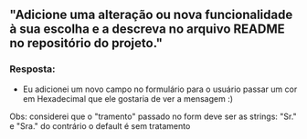 ## "Adicione uma alteração ou nova funcionalidade à sua escolha e a descreva no arquivo README no repositório do projeto."

### Resposta:
 - Eu adicionei um novo campo no formulário para o usuário passar um cor em Hexadecimal que ele gostaria de ver a mensagem :)

Obs: considerei que o "tramento" passado no form deve ser as strings: "Sr." e "Sra." do contrário o default é sem tratamento